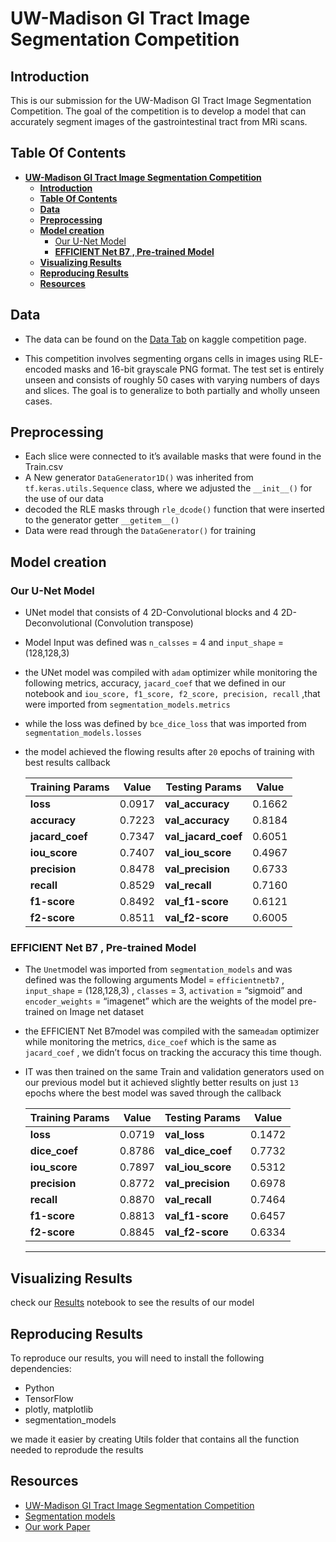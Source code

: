 # **UW-Madison GI Tract Image Segmentation Competition**

## **Introduction**

This is our submission for the UW-Madison GI Tract Image Segmentation Competition. The goal of the competition is to develop a model that can accurately segment images of the gastrointestinal tract from MRi scans.

## **Table Of Contents**
- [**UW-Madison GI Tract Image Segmentation Competition**](#uw-madison-gi-tract-image-segmentation-competition)
  - [**Introduction**](#introduction)
  - [**Table Of Contents**](#table-of-contents)
  - [**Data**](#data)
  - [**Preprocessing**](#preprocessing)
  - [**Model creation**](#model-creation)
    - [Our U-Net Model](#our-u-net-model)
    - [**EFFICIENT Net B7 , Pre-trained Model**](#efficient-net-b7--pre-trained-model)
  - [**Visualizing Results**](#visualizing-results)
  - [**Reproducing Results**](#reproducing-results)
  - [**Resources**](#resources)

## **Data**
  - The data can be found on the [Data Tab](https://www.kaggle.com/competitions/uw-madison-gi-tract-image-segmentation/data) on kaggle competition page.

  - This competition involves segmenting organs cells in images using RLE-encoded masks and 16-bit grayscale PNG format. The test set is entirely unseen and consists of roughly 50 cases with varying numbers of days and slices. The goal is to generalize to both partially and wholly unseen cases.
## **Preprocessing**
  - Each slice were connected to it’s available masks that were found in the Train.csv
  - A New generator `DataGenerator1D()` was  inherited from `tf.keras.utils.Sequence` class, where we adjusted the `__init__()` for the use of our data
  - decoded the RLE masks through `rle_dcode()` function that were inserted to the generator getter `__getitem__()`
  - Data were read through the `DataGenerator()` for training


## **Model creation**
  ### Our U-Net Model
  - UNet model that consists of 4 2D-Convolutional blocks and 4 2D-Deconvolutional (Convolution transpose)
  - Model Input was defined was `n_calsses` = 4 and `input_shape` = (128,128,3)
  - the UNet model was compiled with `adam` optimizer while monitoring the following metrics, accuracy,  `jacard_coef` that we defined in our notebook and `iou_score, f1_score, f2_score, precision, recall` ,that were imported from  `segmentation_models.metrics`
  - while the loss was defined by `bce_dice_loss` that was imported from `segmentation_models.losses`
  - the model achieved the flowing results after `20` epochs of training with best results callback
      
      
      | **Training Params** | **Value** | **Testing Params** | **Value** |
      | --- | --- | --- | --- |
      | **loss** | 0.0917  | **val_accuracy** | 0.1662 |
      | **accuracy** | 0.7223 | **val_accuracy** | 0.8184 |
      | **jacard_coef** | 0.7347 | **val_jacard_coef** | 0.6051 |
      | **iou_score** | 0.7407 | **val_iou_score** | 0.4967 |
      | **precision** | 0.8478 | **val_precision** | 0.6733 |
      | **recall** | 0.8529  | **val_recall** | 0.7160 |
      | **f1-score** | 0.8492 | **val_f1-score** | 0.6121 |
      | **f2-score** | 0.8511 | **val_f2-score** | 0.6005 |
### **EFFICIENT Net B7 , Pre-trained Model**
        
  - The `Unet`model was imported from `segmentation_models` and was defined was the following arguments Model = `efficientnetb7` , `input_shape` = (128,128,3) , `classes` = 3, `activation` = “sigmoid” and `encoder_weights` = “imagenet” which are the weights of the model pre-trained on Image net dataset
  
- the EFFICIENT Net B7model was compiled with the same`adam` optimizer while monitoring the metrics, `dice_coef` which is the same as `jacard_coef` , we didn’t focus on tracking the accuracy this time though.
- IT was then trained on the same Train and validation generators used on our previous model but it achieved slightly better results on just `13` epochs where the best model was saved through the callback
  
        
    | **Training Params** | **Value** | **Testing Params** | **Value** |
    | --- | --- | --- | --- |
    | **loss** | 0.0719 | **val_loss** | 0.1472 |
    | **dice_coef** | 0.8786 | **val_dice_coef** | 0.7732 |
    | **iou_score** | 0.7897 | **val_iou_score** | 0.5312 |
    | **precision** | 0.8772 | **val_precision** | 0.6978 |
    | **recall** | 0.8870 | **val_recall** | 0.7464 |
    | **f1-score** | 0.8813  | **val_f1-score** | 0.6457 |
    | **f2-score** | 0.8845 | **val_f2-score** | 0.6334 |
    ---

## **Visualizing Results**
check our [Results](Results.ipynb) notebook to see the results of our model 

## **Reproducing Results**

To reproduce our results, you will need to install the following dependencies:
- Python
- TensorFlow 
- plotly, matplotlib
- segmentation_models

we made it easier by creating Utils folder that contains all the function needed to reprodude the results


## **Resources**

- [UW-Madison GI Tract Image Segmentation Competition](https://github.com/uw-madison-github/gi-tract-image-segmentation-competition)
- [Segmentation models](github.com/qubvel/segmentation_models)
- [Our work Paper](Pdfs\FinalPaperSubmission.pdf)




